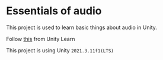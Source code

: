 # Essentials of audio

This project is used to learn basic things about audio in Unity.

Follow [this](https://learn.unity.com/project/essentials-of-real-time-audio) from Unity Learn

This project is using Unity `2021.3.11f1(LTS)`
